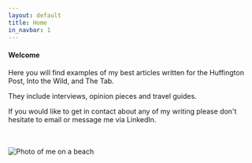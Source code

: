 ```yaml
---
layout: default
title: Home
in_navbar: 1
---
```


<div class="card">

#### Welcome

Here you will find examples of my best articles written for the Huffington Post, Into the Wild, and The Tab.

They include interviews, opinion pieces and travel guides.

If you would like to get in contact about any of my writing please don't hesitate to email or message me via LinkedIn.

<br>
<br>

<img src="/assets/images/beachwalk.jpg" alt="Photo of me on a beach"/>

</div>
